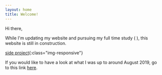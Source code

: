 ```yaml
---
layout: home
title: Welcome!
---
```


Hi there,

While I'm updating my website and pursuing my full time study (
  ), this website is still in construction.

[side project](assets/img/me-new-side-project-all-my-other-unfinished-projects-me-irl-67870093.png){:class="img-responsive"}

If you would like to have a look at what I was up to around August 2019, go to this link [here](legacy).
